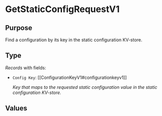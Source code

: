 # GetStaticConfigRequestV1

## Purpose

<!-- --8<-- [start:purpose] -->
Find a configuration by its key in the static configuration KV-store.
<!-- --8<-- [end:purpose] -->

## Type

<!-- --8<-- [start:type] -->
<div class="type" markdown>

*Records* with fields:
- `Config Key`: [[ConfigurationKeyV1#configurationkeyv1]]

  *Key that maps to the requested static configuration value in the static configuration KV-store.*

</div>
<!-- --8<-- [end:type] -->

## Values

